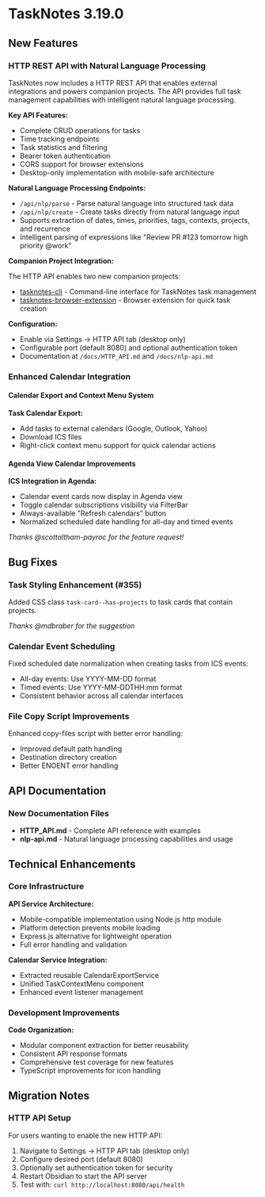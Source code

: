 # TaskNotes 3.19.0

## New Features

### HTTP REST API with Natural Language Processing

TaskNotes now includes a HTTP REST API that enables external integrations and powers companion projects. The API provides full task management capabilities with intelligent natural language processing.

**Key API Features:**

- Complete CRUD operations for tasks
- Time tracking endpoints
- Task statistics and filtering
- Bearer token authentication
- CORS support for browser extensions
- Desktop-only implementation with mobile-safe architecture

**Natural Language Processing Endpoints:**

- `/api/nlp/parse` - Parse natural language into structured task data
- `/api/nlp/create` - Create tasks directly from natural language input
- Supports extraction of dates, times, priorities, tags, contexts, projects, and recurrence
- Intelligent parsing of expressions like "Review PR #123 tomorrow high priority @work"

**Companion Project Integration:**

The HTTP API enables two new companion projects:
- [tasknotes-cli](https://github.com/callumalpass/tasknotes-cli) - Command-line interface for TaskNotes task management
- [tasknotes-browser-extension](https://github.com/callumalpass/tasknotes-browser-extension) - Browser extension for quick task creation

**Configuration:**

- Enable via Settings → HTTP API tab (desktop only)
- Configurable port (default 8080) and optional authentication token
- Documentation at `/docs/HTTP_API.md` and `/docs/nlp-api.md`

### Enhanced Calendar Integration

#### Calendar Export and Context Menu System

**Task Calendar Export:**

- Add tasks to external calendars (Google, Outlook, Yahoo)
- Download ICS files
- Right-click context menu support for quick calendar actions

#### Agenda View Calendar Improvements

**ICS Integration in Agenda:**

- Calendar event cards now display in Agenda view
- Toggle calendar subscriptions visibility via FilterBar
- Always-available "Refresh calendars" button
- Normalized scheduled date handling for all-day and timed events

*Thanks @scottaltham-payroc for the feature request!*

## Bug Fixes

### Task Styling Enhancement (#355)

Added CSS class `task-card--has-projects` to task cards that contain projects.

*Thanks @mdbraber for the suggestion*

### Calendar Event Scheduling

Fixed scheduled date normalization when creating tasks from ICS events:

- All-day events: Use YYYY-MM-DD format
- Timed events: Use YYYY-MM-DDTHH:mm format
- Consistent behavior across all calendar interfaces

### File Copy Script Improvements

Enhanced copy-files script with better error handling:

- Improved default path handling
- Destination directory creation
- Better ENOENT error handling

## API Documentation

### New Documentation Files

- **HTTP_API.md** - Complete API reference with examples
- **nlp-api.md** - Natural language processing capabilities and usage

## Technical Enhancements

### Core Infrastructure

**API Service Architecture:**

- Mobile-compatible implementation using Node.js http module
- Platform detection prevents mobile loading
- Express.js alternative for lightweight operation
- Full error handling and validation

**Calendar Service Integration:**
- Extracted reusable CalendarExportService
- Unified TaskContextMenu component
- Enhanced event listener management

### Development Improvements

**Code Organization:**

- Modular component extraction for better reusability
- Consistent API response formats
- Comprehensive test coverage for new features
- TypeScript improvements for icon handling

## Migration Notes

### HTTP API Setup

For users wanting to enable the new HTTP API:

1. Navigate to Settings → HTTP API tab (desktop only)
2. Configure desired port (default 8080)
3. Optionally set authentication token for security
4. Restart Obsidian to start the API server
5. Test with: `curl http://localhost:8080/api/health`

